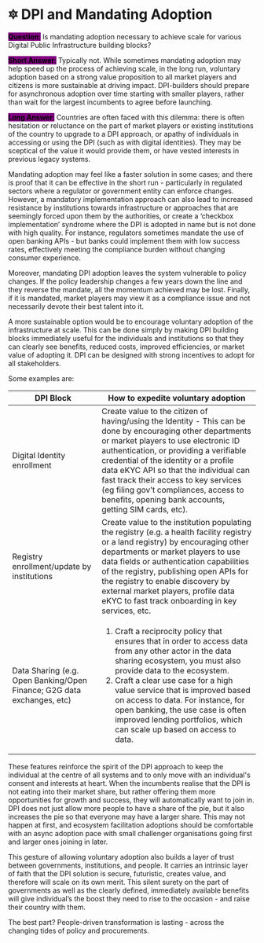 # 🔯 DPI and Mandating Adoption

<mark style="background-color:purple;">**Question**</mark><mark style="background-color:purple;">:</mark> Is mandating adoption necessary to achieve scale for various Digital Public Infrastructure building blocks?&#x20;

<mark style="background-color:purple;">**Short Answer**</mark><mark style="background-color:purple;">:</mark> Typically not. While sometimes mandating adoption may help speed up the process of achieving scale, in the long run, voluntary adoption based on a strong value proposition to all market players and citizens is more sustainable at driving impact. DPI-builders should prepare for asynchronous adoption over time starting with smaller players, rather than wait for the largest incumbents to agree before launching.

<mark style="background-color:purple;">**Long Answer**</mark><mark style="background-color:purple;">:</mark> Countries are often faced with this dilemma: there is often hesitation or reluctance on the part of market players or existing institutions of the country to upgrade to a DPI approach, or apathy of individuals in accessing or using the DPI (such as with digital identities). They may be sceptical of the value it would provide them, or have vested interests in previous legacy systems. &#x20;

Mandating adoption may feel like a faster solution in some cases; and there is proof that it can be effective in the short run - particularly in regulated sectors where a regulator or government entity can enforce changes. However, a mandatory implementation approach can also lead to increased resistance by institutions towards infrastructure or approaches that are seemingly forced upon them by the authorities, or create a ‘checkbox implementation’ syndrome where the DPI is adopted in name but is not done with high quality. For instance, regulators sometimes mandate the use of open banking APIs - but banks could implement them with low success rates, effectively meeting the compliance burden without changing consumer experience.&#x20;

Moreover, mandating DPI adoption leaves the system vulnerable to policy changes. If the policy leadership changes a few years down the line and they reverse the mandate, all the momentum achieved may be lost. Finally, if it is mandated, market players may view it as a compliance issue and not necessarily devote their best talent into it.&#x20;

A more sustainable option would be to encourage voluntary adoption of the infrastructure at scale. This can be done simply by making DPI building blocks immediately useful for the individuals and institutions so that they can clearly see benefits, reduced costs, improved efficiencies, or market value of adopting it. DPI can be designed with strong incentives to adopt for all stakeholders.&#x20;

Some examples are: &#x20;

| DPI Block                                                               | How to expedite voluntary adoption                                                                                                                                                                                                                                                                                                                                                                                          |
| ----------------------------------------------------------------------- | --------------------------------------------------------------------------------------------------------------------------------------------------------------------------------------------------------------------------------------------------------------------------------------------------------------------------------------------------------------------------------------------------------------------------- |
| Digital Identity enrollment                                             | Create value to the citizen  of having/using the Identity - This can be done by encouraging other departments or market players to use electronic ID authentication, or providing a verifiable credential of the identity or a profile data eKYC API so that the individual can fast track their access to key services (eg filing gov’t compliances, access to benefits, opening bank accounts, getting SIM cards, etc).   |
| Registry enrollment/update by institutions                              | Create value to the institution populating the registry (e.g. a health facility registry or a land registry) by encouraging other departments or market players to use data fields or authentication capabilities of the registry, publishing open APIs for the registry to enable discovery by external market players, profile data eKYC to fast track onboarding in key services, etc.                                   |
| Data Sharing (e.g. Open Banking/Open Finance; G2G data exchanges, etc)  | <ol><li>Craft a reciprocity policy that ensures that in order to access data from any other actor in the data sharing ecosystem, you must also provide data to the ecosystem.</li><li>Craft a clear use case for a high value service that is improved based on access to data. For instance, for open banking, the use case is often improved lending portfolios, which can scale up based on access to data. </li></ol>   |

These features reinforce the spirit of the DPI approach to keep the individual at the centre of all systems and to only move with an individual's consent and interests at heart. When the incumbents realise that the DPI is not eating into their market share, but rather offering them more opportunities for growth and success, they will automatically want to join in. DPI does not just allow more people to have a share of the pie, but it also increases the pie so that everyone may have a larger share. This may not happen at first, and ecosystem facilitation adoptions should be comfortable with an async adoption pace with small challenger organisations going first and larger ones joining in later.&#x20;

This gesture of allowing voluntary adoption also builds a layer of trust between governments, institutions, and people. It carries an intrinsic layer of faith that the DPI solution is secure, futuristic, creates value, and therefore will scale on its own merit. This silent surety on the part of governments as well as the clearly defined, immediately available benefits will give individual’s the boost they need to rise to the occasion - and raise their country with them.&#x20;

The best part? People-driven transformation is lasting - across the changing tides of policy and procurements.
